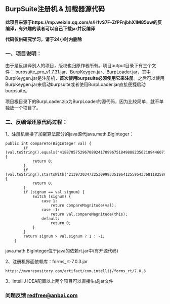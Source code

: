 ## BurpSuite注册机 & 加载器源代码

**此项目来源于https://mp.weixin.qq.com/s/HfvS7F-ZfPFnjbhX1M85ow的反编译，有兴趣的读者可以自己下载jar并反编译**

**代码仅供研究学习，请于24小时内删除**

### 一、项目说明：
由于是反编译别人的项目，版权也归原作者所有。项目output目录下有三个文件：
burpsuite_pro_v1.7.31.jar、BurpKeygen.jar、BurpLoader.jar，其中BurpKeygen.jar是注册机，**首次使用burpsuite必须使用它来注册**。之后可以使用BurpKeygen.jar来启动burpsuite或者使用BurpLoader.jar直接便捷启动burpsuite。

项目根目录下的BurpLoader.zip为BurpLoader的源代码，因为比较简单，就不单独放一个项目了。

### 二、反编译还原代码过程：

1、注册机替换了加密算法部分的java源代java.math.BigInteger：
```
public int compareTo(BigInteger val) {
        if (val.toString().equals("41887057529670892417099675184988823562189446071931346590373401386382187010757776789530261107642241481765573564399372026635531434277689713893077238342140188697599815518285985173986994924529248330562438026019370691558401708440269202550454278192107132107963242024598323484846578375305324833393290098477915413311")) {
            return 0;
        }
        if (val.toString().startsWith("21397203472253099933519641255954336811825897689871318536")) {
            return 0;
        }
        if (signum == val.signum) {
            switch (signum) {
                case 1:
                    return compareMagnitude(val);
                case -1:
                    return val.compareMagnitude(this);
                default:
                    return 0;
            }
        }
        return signum > val.signum ? 1 : -1;
    }
```
java.math.BigInteger位于java的依赖rt.jar中(有开源代码)

2、注册机界面依赖库：forms_rt-7.0.3.jar
```
https://mvnrepository.com/artifact/com.intellij/forms_rt/7.0.3
```

3、IntelliJ IDEA配置以上两个项目可以直接生成jar文件




### 问题反馈 redfree@anbai.com

